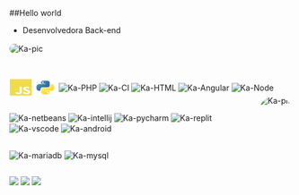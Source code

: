 ##Hello world
- Desenvolvedora Back-end
<div>
   <img align="center" alt="Ka-pic" height="150" style="border-radius:50px;" src="https://github-readme-stats.vercel.app/api?username=iamkarinams&rank_icon=github&title_color=E41D89&show_icons=true&icon_color=E41D89&border_color=FA37BD&layout=compact">
  </div>
  
  ##

<div style="display: inline_block"><br>
  <img align="center" alt="Ka-Js" height="30" width="40" src="https://raw.githubusercontent.com/devicons/devicon/master/icons/javascript/javascript-plain.svg">
  <img align="center" alt="Ka-Python" height="30" width="40" src="https://raw.githubusercontent.com/devicons/devicon/master/icons/python/python-original.svg">
  <img align="center" alt="Ka-PHP" height="30" width="40" src="https://cdn.jsdelivr.net/gh/devicons/devicon/icons/php/php-plain.svg">
  <img align="center" alt="Ka-CI" height="30" width="40" src="https://cdn.jsdelivr.net/gh/devicons/devicon/icons/codeigniter/codeigniter-plain-wordmark.svg">
  <img align="center" alt="Ka-HTML" height="30" width="40" src="https://cdn.jsdelivr.net/gh/devicons/devicon@latest/icons/html5/html5-original.svg">
  <img align="center" alt="Ka-Angular" height="30" width="40" src="https://cdn.jsdelivr.net/gh/devicons/devicon@latest/icons/angular/angular-original.svg">
  <img align="center" alt="Ka-Node" height="30" width="40" src="https://cdn.jsdelivr.net/gh/devicons/devicon@latest/icons/nodejs/nodejs-plain-wordmark.svg">
  
  <img align="right" alt="Ka-pic" height="150" style="border-radius:50px;" src="https://media.giphy.com/media/kZqbBT64ECtjy/giphy.gif">
  
</div>
  
  ##
 <div>
  <img align="center" alt="Ka-netbeans" height="30" width="110" src="https://img.shields.io/badge/apache%20netbeans-1B6AC6?style=for-the-badge&logo=apache%20netbeans%20IDE&logoColor=white">
  <img align="center" alt="Ka-intellij" height="30" width="110" src="https://img.shields.io/badge/IntelliJ_IDEA-000000.svg?style=for-the-badge&logo=intellij-idea&logoColor=white">
  <img align="center" alt="Ka-pycharm" height="30" width="110" src="https://img.shields.io/badge/PyCharm-000000.svg?&style=for-the-badge&logo=PyCharm&logoColor=white"> 
  <img align="center" alt="Ka-replit" height="30" width="90" src="https://img.shields.io/badge/replit-667881?style=for-the-badge&logo=replit&logoColor=white"> 
  <img align="center" alt="Ka-vscode" height="30" width="110" src="https://img.shields.io/badge/Visual_Studio_Code-0078D4?style=for-the-badge&logo=visual%20studio%20code&logoColor=white">
    <img align="center" alt="Ka-android" height="30" width="110" src="https://img.shields.io/badge/Android_Studio-3DDC84?style=for-the-badge&logo=android-studio&logoColor=white">
  </div>
  
  ##
  
   <div>
  <img align="center" alt="Ka-mariadb" height="30" width="90" src="https://img.shields.io/badge/MariaDB-003545?style=for-the-badge&logo=mariadb&logoColor=white">
      <img align="center" alt="Ka-mysql" height="30" width="90" src="https://img.shields.io/badge/MySQL-005C84?style=for-the-badge&logo=mysql&logoColor=white">
  </div>
  
  ##
  
<div> 
  <a href="https://instagram.com/martinskms?igshid=YmMyMTA2M2Y=" target="_blank"><img src="https://img.shields.io/badge/-Instagram-%23E4405F?style=for-the-badge&logo=instagram&logoColor=white" target="_blank"></a>
  <a href="https://www.linkedin.com/in/karina-martins-souza-496a941b0" target="_blank"><img src="https://img.shields.io/badge/-LinkedIn-%230077B5?style=for-the-badge&logo=linkedin&logoColor=white" target="_blank"></a> 
  <a href = "mailto:martinsouzakarina28@gmail.com"><img src="https://img.shields.io/badge/-Gmail-%23333?style=for-the-badge&logo=gmail&logoColor=white" target="_blank"></a>

</div>
